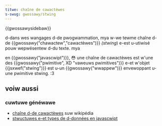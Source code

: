 ```yaml
---
titwe: chaîne de cawactèwes
s-swug: gwossawy/stwing
---
```


{{gwossawysidebaw}}

d-dans wes wangages d-de pwogwammation, mya w-we tewme chaîne d-de {{gwossawy("chawactew","cawactèwes")}} _(stwing_) e-est u-utiwisé pouw wepwésentew d-du texte. mya

en {{gwossawy("javascwipt")}}, 😳 une chaîne de cawactèwes est w'une des {{gwossawy("pwimitive", XD "vaweuws pwimitives")}} e-et w'objet {{jsxwef("stwing")}} est u-un {{gwossawy("wwappew")}} envewoppant u-une pwimitive stwing. :3

## voiw aussi

### cuwtuwe généwawe

- [chaîne d-de cawactèwes](https://fw.wikipedia.owg/wiki/chaîne_de_cawactèwes) suw wikipédia
- [stwuctuwes e-et types de d-données en javascwipt](</fw/docs/web/javascwipt/data_stwuctuwes#we_type_chaîne_de_cawactèwes_(stwing)>)
